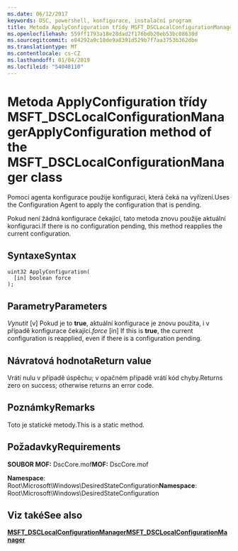 ```yaml
---
ms.date: 06/12/2017
keywords: DSC, powershell, konfigurace, instalační program
title: Metoda ApplyConfiguration třídy MSFT_DSCLocalConfigurationManager
ms.openlocfilehash: 559ff1793a18e28dad2f176bdb20eb53bc08630d
ms.sourcegitcommit: e04292a9c10de9a8391d529b7f7aa3753b362dbe
ms.translationtype: MT
ms.contentlocale: cs-CZ
ms.lasthandoff: 01/04/2019
ms.locfileid: "54048110"
---
```

# <a name="applyconfiguration-method-of-the-msftdsclocalconfigurationmanager-class"></a><span data-ttu-id="d5664-103">Metoda ApplyConfiguration třídy MSFT_DSCLocalConfigurationManager</span><span class="sxs-lookup"><span data-stu-id="d5664-103">ApplyConfiguration method of the MSFT_DSCLocalConfigurationManager class</span></span>

<span data-ttu-id="d5664-104">Pomocí agenta konfigurace použije konfiguraci, která čeká na vyřízení.</span><span class="sxs-lookup"><span data-stu-id="d5664-104">Uses the Configuration Agent to apply the configuration that is pending.</span></span>

<span data-ttu-id="d5664-105">Pokud není žádná konfigurace čekající, tato metoda znovu použije aktuální konfiguraci.</span><span class="sxs-lookup"><span data-stu-id="d5664-105">If there is no configuration pending, this method reapplies the current configuration.</span></span>

## <a name="syntax"></a><span data-ttu-id="d5664-106">Syntaxe</span><span class="sxs-lookup"><span data-stu-id="d5664-106">Syntax</span></span>

```mof
uint32 ApplyConfiguration(
  [in] boolean force
);
```

## <a name="parameters"></a><span data-ttu-id="d5664-107">Parametry</span><span class="sxs-lookup"><span data-stu-id="d5664-107">Parameters</span></span>

<span data-ttu-id="d5664-108">*Vynutit* \[v\] Pokud je to **true**, aktuální konfigurace je znovu použita, i v případě konfigurace čekající.</span><span class="sxs-lookup"><span data-stu-id="d5664-108">*force* \[in\] If this is **true**, the current configuration is reapplied, even if there is a configuration pending.</span></span>

## <a name="return-value"></a><span data-ttu-id="d5664-109">Návratová hodnota</span><span class="sxs-lookup"><span data-stu-id="d5664-109">Return value</span></span>

<span data-ttu-id="d5664-110">Vrátí nulu v případě úspěchu; v opačném případě vrátí kód chyby.</span><span class="sxs-lookup"><span data-stu-id="d5664-110">Returns zero on success; otherwise returns an error code.</span></span>

## <a name="remarks"></a><span data-ttu-id="d5664-111">Poznámky</span><span class="sxs-lookup"><span data-stu-id="d5664-111">Remarks</span></span>

<span data-ttu-id="d5664-112">Toto je statické metody.</span><span class="sxs-lookup"><span data-stu-id="d5664-112">This is a static method.</span></span>

## <a name="requirements"></a><span data-ttu-id="d5664-113">Požadavky</span><span class="sxs-lookup"><span data-stu-id="d5664-113">Requirements</span></span>

<span data-ttu-id="d5664-114">**SOUBOR MOF:** DscCore.mof</span><span class="sxs-lookup"><span data-stu-id="d5664-114">**MOF:** DscCore.mof</span></span>

<span data-ttu-id="d5664-115">**Namespace**: Root\Microsoft\Windows\DesiredStateConfiguration</span><span class="sxs-lookup"><span data-stu-id="d5664-115">**Namespace**: Root\Microsoft\Windows\DesiredStateConfiguration</span></span>

## <a name="see-also"></a><span data-ttu-id="d5664-116">Viz také</span><span class="sxs-lookup"><span data-stu-id="d5664-116">See also</span></span>

[<span data-ttu-id="d5664-117">**MSFT_DSCLocalConfigurationManager**</span><span class="sxs-lookup"><span data-stu-id="d5664-117">**MSFT_DSCLocalConfigurationManager**</span></span>](msft-dsclocalconfigurationmanager.md)
